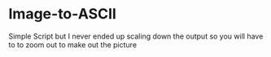 # Image-to-ASCII
Simple Script but I never ended up scaling down the output so you will have to to zoom out to make out the picture
